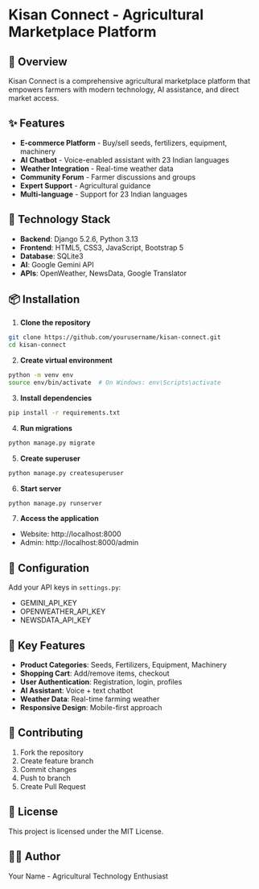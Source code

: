 # Kisan Connect - Agricultural Marketplace Platform

## 🌾 Overview
Kisan Connect is a comprehensive agricultural marketplace platform that empowers farmers with modern technology, AI assistance, and direct market access.

## ✨ Features
- **E-commerce Platform** - Buy/sell seeds, fertilizers, equipment, machinery
- **AI Chatbot** - Voice-enabled assistant with 23 Indian languages
- **Weather Integration** - Real-time weather data
- **Community Forum** - Farmer discussions and groups
- **Expert Support** - Agricultural guidance
- **Multi-language** - Support for 23 Indian languages

## 🚀 Technology Stack
- **Backend**: Django 5.2.6, Python 3.13
- **Frontend**: HTML5, CSS3, JavaScript, Bootstrap 5
- **Database**: SQLite3
- **AI**: Google Gemini API
- **APIs**: OpenWeather, NewsData, Google Translator

## 📦 Installation

1. **Clone the repository**
```bash
git clone https://github.com/yourusername/kisan-connect.git
cd kisan-connect
```

2. **Create virtual environment**
```bash
python -m venv env
source env/bin/activate  # On Windows: env\Scripts\activate
```

3. **Install dependencies**
```bash
pip install -r requirements.txt
```

4. **Run migrations**
```bash
python manage.py migrate
```

5. **Create superuser**
```bash
python manage.py createsuperuser
```

6. **Start server**
```bash
python manage.py runserver
```

7. **Access the application**
- Website: http://localhost:8000
- Admin: http://localhost:8000/admin

## 🔧 Configuration
Add your API keys in `settings.py`:
- GEMINI_API_KEY
- OPENWEATHER_API_KEY
- NEWSDATA_API_KEY

## 📱 Key Features
- **Product Categories**: Seeds, Fertilizers, Equipment, Machinery
- **Shopping Cart**: Add/remove items, checkout
- **User Authentication**: Registration, login, profiles
- **AI Assistant**: Voice + text chatbot
- **Weather Data**: Real-time farming weather
- **Responsive Design**: Mobile-first approach

## 🤝 Contributing
1. Fork the repository
2. Create feature branch
3. Commit changes
4. Push to branch
5. Create Pull Request

## 📄 License
This project is licensed under the MIT License.

## 👨‍💻 Author
Your Name - Agricultural Technology Enthusiast
